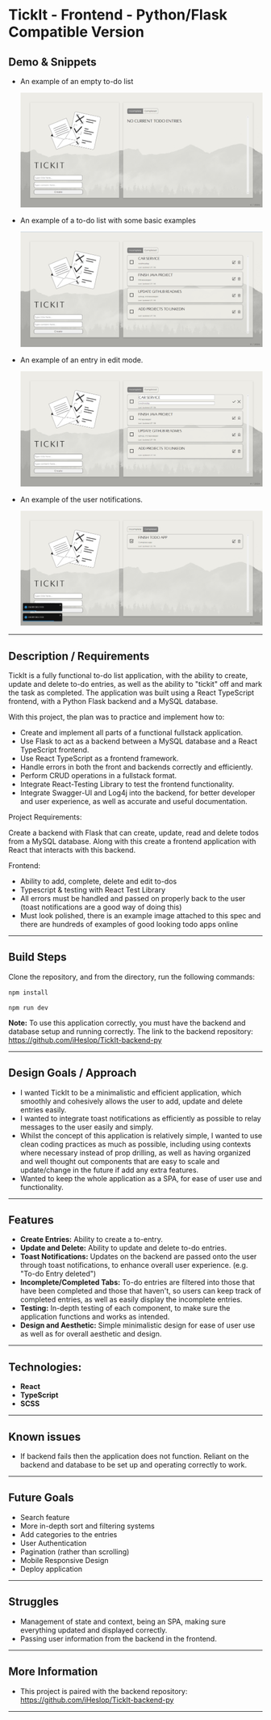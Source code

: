 # TickIt - Frontend - Python/Flask Compatible Version

## Demo & Snippets

- An example of an empty to-do list

  ![alt text](<screenshots/Screenshot 2024-05-27 185623.png>)

- An example of a to-do list with some basic examples

  ![alt text](<screenshots/Screenshot 2024-05-27 184850.png>)

- An example of an entry in edit mode.

  ![alt text](<screenshots/Screenshot 2024-05-27 184957.png>)

- An example of the user notifications.

  ![alt text](<screenshots/Screenshot 2024-05-27 185037.png>)

---

## Description / Requirements

TickIt is a fully functional to-do list application, with the ability to create, update and delete to-do entries, as well as the ability to "tickit" off and mark the task as completed. The application was built using a React TypeScript frontend, with a Python Flask backend and a MySQL database. 

With this project, the plan was to practice and implement how to:

- Create and implement all parts of a functional fullstack application. 
- Use Flask to act as a backend between a MySQL database and a React TypeScript frontend.
- Use React TypeScript as a frontend framework.
- Handle errors in both the front and backends correctly and efficiently.
- Perform CRUD operations in a fullstack format.
- Integrate React-Testing Library to test the frontend functionality. 
- Integrate Swagger-UI and Log4j into the backend, for better developer and user experience, as well as accurate and useful documentation. 

Project Requirements:

Create a backend with Flask that can create, update, read and delete todos from a MySQL database. Along with this create a frontend application with React that interacts with this backend.

Frontend:

- Ability to add, complete, delete and edit to-dos
- Typescript & testing with React Test Library
- All errors must be handled and passed on properly back to the user (toast notifications are a good way of doing this)
- Must look polished, there is an example image attached to this spec and there are hundreds of examples of good looking todo apps online


---

## Build Steps

Clone the repository, and from the directory, run the following commands:

```
npm install
```

```
npm run dev
```

**Note:** To use this application correctly, you must have the backend and database setup and running correctly. 
The link to the backend repository: https://github.com/iHeslop/TickIt-backend-py

---

## Design Goals / Approach

- I wanted TickIt to be a minimalistic and efficient application, which smoothly and cohesively allows the user to add, update and delete entries easily.
- I wanted to integrate toast notifications as efficiently as possible to relay messages to the user easily and simply.
- Whilst the concept of this application is relatively simple, I wanted to use clean coding practices as much as possible, including using contexts where necessary instead of prop drilling, as well as having organized and well thought out components that are easy to scale and update/change in the future if add any extra features.
- Wanted to keep the whole application as a SPA, for ease of user use and functionality. 

---

## Features

- **Create Entries:** Ability to create a to-entry.
- **Update and Delete:** Ability to update and delete to-do entries.
- **Toast Notifications:** Updates on the backend are passed onto the user through toast notifications, to enhance overall user experience. (e.g. "To-do Entry deleted")
- **Incomplete/Completed Tabs:** To-do entries are filtered into those that have been completed and those that haven't, so users can keep track of completed entries, as well as easily display the incomplete entries. 
- **Testing:** In-depth testing of each component, to make sure the application functions and works as intended. 
- **Design and Aesthetic:** Simple minimalistic design for ease of user use as well as for overall aesthetic and design.

---

## Technologies:

- **React**
- **TypeScript**
- **SCSS**

---

## Known issues

- If backend fails then the application does not function. Reliant on the backend and database to be set up and operating correctly to work.

---

## Future Goals

- Search feature
- More in-depth sort and filtering systems
- Add categories to the entries
- User Authentication
- Pagination (rather than scrolling)
- Mobile Responsive Design
- Deploy application

---

## Struggles

- Management of state and context, being an SPA, making sure everything updated and displayed correctly.
- Passing user information from the backend in the frontend. 

---

## More Information

- This project is paired with the backend repository: https://github.com/iHeslop/TickIt-backend-py

---

